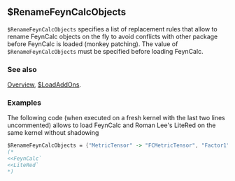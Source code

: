 ## $RenameFeynCalcObjects

`$RenameFeynCalcObjects` specifies a list of replacement rules that allow to rename FeynCalc objects on the fly to avoid conflicts with other package before FeynCalc is loaded (monkey patching). The value of `$RenameFeynCalcObjects` must be specified before loading FeynCalc.

### See also

[Overview](Extra/FeynCalc.md), [\$LoadAddOns](\$LoadAddOns.md).

### Examples

The following code (when executed on a fresh kernel with the last two lines uncommented) allows to load FeynCalc and Roman Lee's LiteRed on the same kernel without shadowing

```mathematica
$RenameFeynCalcObjects = {"MetricTensor" -> "FCMetricTensor", "Factor1" -> "FCFactor1", "Factor2" -> "FCFactor2"};
(*
<<FeynCalc`
<<LiteRed`
*)
```